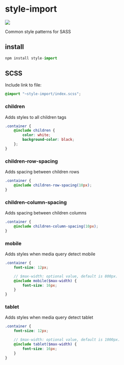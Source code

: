 # style-import

<a href="https://www.npmjs.com/package/style-import">
    <img src="https://nodei.co/npm/style-import.png?mini=true">
</a>

Common style patterns for SASS

## install

```js
npm install style-import
```

## SCSS

Include link to file:

```scss
@import "~style-import/index.scss";
```

### children

Adds styles to all children tags

```scss
.container {
    @include children {
        color: white;
        background-color: black;
    };
}
```

### children-row-spacing

Adds spacing between children rows

```scss
.container {
    @include children-row-spacing(10px);
}
```
### children-column-spacing

Adds spacing between children columns

```scss
.container {
    @include children-column-spacing(10px);
}
```

### mobile

Adds styles when media query detect mobile

```scss
.container {
    font-size: 12px;

    // $max-width: optional value, default is 800px. 
    @include mobile($max-width) {
        font-size: 16px;
    }
}
```

### tablet

Adds styles when media query detect tablet

```scss
.container {
    font-size: 12px;

    // $max-width: optional value, default is 1000px. 
    @include tablet($max-width) {
        font-size: 16px;
    }
}
```

